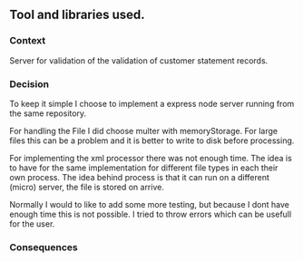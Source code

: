 ## Tool and libraries used.

### Context

Server for validation of the validation of customer statement records.

### Decision

To keep it simple I choose to implement a express node server running from the same repository.

For handling the File I did choose multer with memoryStorage. For large files this can be a problem and it is better to write to disk before processing.

For implementing the xml processor there was not enough time.
The idea is to have for the same implementation for different file types in each their own process.
The idea behind process is that it can run on a different (micro) server, the file is stored on arrive.

Normally I would to like to add some more testing, but because I dont have enough time this is not possible.
I tried to throw errors which can be usefull for the user.

### Consequences
